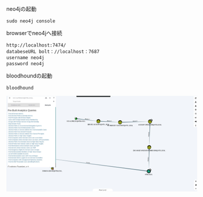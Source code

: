 neo4jの起動

    sudo neo4j console

browserでneo4jへ接続

    http://localhost:7474/
    databeseURL bolt：//localhost：7687
    username neo4j
    password neo4j

bloodhoundの起動

    bloodhound

![bloodhound_1](images\bloodhound_1.jpg)
